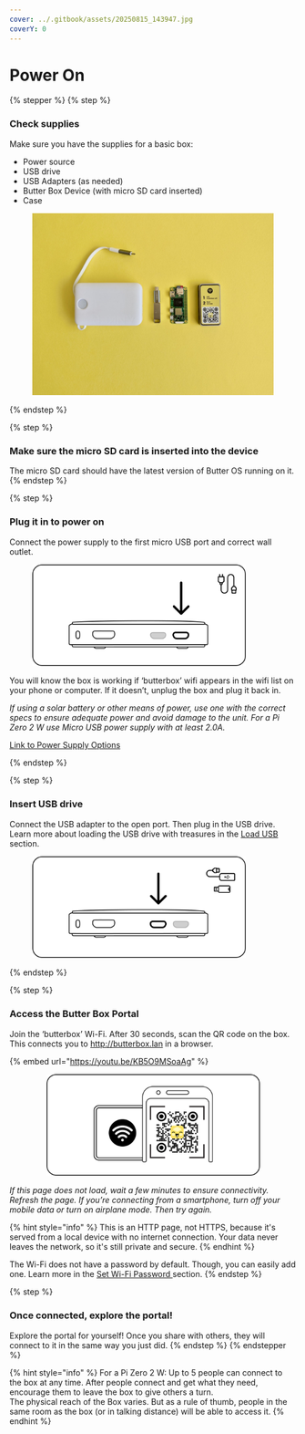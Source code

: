 ```yaml
---
cover: ../.gitbook/assets/20250815_143947.jpg
coverY: 0
---
```


# Power On

{% stepper %}
{% step %}
### Check supplies

Make sure you have the supplies for a basic box:

* Power source
* USB drive
* USB Adapters (as needed)
* Butter Box Device (with micro SD card inserted)
* Case

<figure><img src="../.gitbook/assets/signal-2025-08-21-140334_003.jpeg" alt=""><figcaption></figcaption></figure>
{% endstep %}

{% step %}
### Make sure the micro SD card is inserted into the device

The micro SD card should have the latest version of Butter OS running on it.
{% endstep %}

{% step %}
### Plug it in to power on

Connect the power supply to the first micro USB port and correct wall outlet.

<figure><img src="../.gitbook/assets/1.png" alt="" width="375"><figcaption></figcaption></figure>

You will know the box is working if ‘butterbox’ wifi appears in the wifi list on your phone or computer. If it doesn’t, unplug the box and plug it back in.



_If using a solar battery or other means of power, use one with the correct specs to ensure adequate power and avoid damage to the unit. For a Pi Zero 2 W use Micro USB power supply with at least 2.0A._

[Link to Power Supply Options](../build-a-box/power-supply.md)


{% endstep %}

{% step %}
### Insert USB drive

Connect the USB adapter to the open port. Then plug in the USB drive. Learn more about loading the USB drive with treasures in the [Load USB](load-usb.md) section.

<figure><img src="../.gitbook/assets/2.png" alt="" width="375"><figcaption></figcaption></figure>
{% endstep %}

{% step %}
### Access the Butter Box Portal

Join the ‘butterbox’ Wi-Fi. After 30 seconds, scan the QR code on the box. This connects you to http://butterbox.lan in a browser.

{% embed url="https://youtu.be/KB5O9MSoaAg" %}

<div align="center"><figure><img src="../.gitbook/assets/qr code.png" alt="" width="375"><figcaption></figcaption></figure></div>

_If this page does not load, wait a few minutes to ensure connectivity. Refresh the page. If you’re connecting from a smartphone, turn off your mobile data or turn on airplane mode. Then try again._

{% hint style="info" %}
This is an HTTP page, not HTTPS, because it's served from a local device with no internet connection. Your data never leaves the network, so it's still private and secure.
{% endhint %}

The Wi-Fi does not have a password by default. Though, you can easily add one. Learn more in the [Set Wi-Fi Password ](add-wifi-password.md)section.
{% endstep %}

{% step %}
### Once connected, explore the portal!

Explore the portal for yourself! Once you share with others, they will connect to it in the same way you just did.
{% endstep %}
{% endstepper %}

{% hint style="info" %}
For a Pi Zero 2 W: Up to 5 people can connect to the box at any time. After people connect and get what they need, encourage them to leave the box to give others a turn.\
The physical reach of the Box varies. But as a rule of thumb, people in the same room as the box (or in talking distance) will be able to access it.
{% endhint %}
